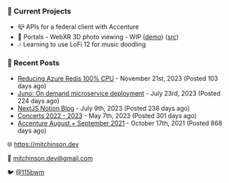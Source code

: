 ### 📌 Current Projects
- 📪 APIs for a federal client with Accenture
- 📸 Portals - WebXR 3D photo viewing - WIP ([demo](https://portals.mitchinson.dev/)) ([src](https://github.com/bmitchinson/vr-jpg-viewer-webxr))
- 🎶 Learning to use LoFi 12 for music doodling

### 📝 Recent Posts

- [Reducing Azure Redis 100% CPU](https://blog.mitchinson.dev/redis-cpu) - November 21st, 2023 (Posted 103 days ago)
- [Juno: On demand microservice deployment](https://blog.mitchinson.dev/juno) - July 23rd, 2023 (Posted 224 days ago)
- [NextJS Notion Blog](https://blog.mitchinson.dev/blog-2023) - July 9th, 2023 (Posted 238 days ago)
- [Concerts 2022 - 2023](https://blog.mitchinson.dev/concerts-2023) - May 7th, 2023 (Posted 301 days ago)
- [Accenture August + September 2021](https://blog.mitchinson.dev/pillar/aug-sep-21) - October 17th, 2021 (Posted 868 days ago)

🌐 https://mitchinson.dev

💌 mitchinson.dev@gmail.com

🐦 [@115bwm](https://twitter.com/115bwm)